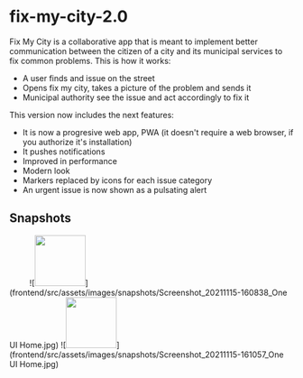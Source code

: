 # fix-my-city-2.0

Fix My City is a collaborative app that is meant to implement better communication between the citizen of a city and its municipal services to fix common problems.
This is how it works:
- A user finds and issue on the street
- Opens fix my city, takes a picture of the problem and sends it
- Municipal authority see the issue and act accordingly to fix it

This version now includes the next features:
- It is now a progresive web app, PWA (it doesn't require a web browser, if you authorize it's installation)
- It pushes notifications
- Improved in performance
- Modern look
- Markers replaced by icons for each issue category
- An urgent issue is now shown as a pulsating alert

## Snapshots
![<img src="frontend/src/assets/images/snapshots/Screenshot_2021-11-15-16-38-44-740_com.android.chrome.jpg" width="90"/>](frontend/src/assets/images/snapshots/Screenshot_2021-11-15-16-38-44-740_com.android.chrome.jpg)
![<img src="frontend/src/assets/images/snapshots/Screenshot_20211115-155807_Chrome.jpg" width="90"/>](frontend/src/assets/images/snapshots/Screenshot_20211115-155807_Chrome.jpg)
![<img src="frontend/src/assets/images/snapshots/Screenshot_20211115-155829_Chrome.jpg" width="90"/>](frontend/src/assets/images/snapshots/Screenshot_20211115-155829_Chrome.jpg)
![<img src="frontend/src/assets/images/snapshots/Screenshot_20211115-155847_Chrome.jpg" width="90"/>](frontend/src/assets/images/snapshots/Screenshot_20211115-155847_Chrome.jpg)
![<img src="frontend/src/assets/images/snapshots/Screenshot_20211115-160424_Chrome.jpg" width="90"/>](frontend/src/assets/images/snapshots/Screenshot_20211115-160424_Chrome.jpg)
![<img src="frontend/src/assets/images/snapshots/Screenshot_20211115-160514_Chrome.jpg" width="90"/>](frontend/src/assets/images/snapshots/Screenshot_20211115-160514_Chrome.jpg)
![<img src="frontend/src/assets/images/snapshots/Screenshot_20211115-160533_Chrome.jpg" width="90"/>](frontend/src/assets/images/snapshots/Screenshot_20211115-160533_Chrome.jpg)
![<img src="frontend/src/assets/images/snapshots/Screenshot_20211115-160555_Chrome.jpg" width="90"/>](frontend/src/assets/images/snapshots/Screenshot_20211115-160555_Chrome.jpg)
![<img src="frontend/src/assets/images/snapshots/Screenshot_20211115-160600_Chrome.jpg" width="90"/>](frontend/src/assets/images/snapshots/Screenshot_20211115-160600_Chrome.jpg)
![<img src="frontend/src/assets/images/snapshots/Screenshot_20211115-160838_One UI Home.jpg" width="90"/>](frontend/src/assets/images/snapshots/Screenshot_20211115-160838_One UI Home.jpg)
![<img src="frontend/src/assets/images/snapshots/Screenshot_20211115-161057_One UI Home.jpg" width="90"/>](frontend/src/assets/images/snapshots/Screenshot_20211115-161057_One UI Home.jpg)
